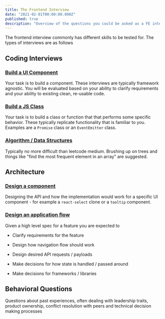 ```yaml
---
title: The Frontend Interview
date: "2021-02-01T00:00:00.000Z"
published: true
description: "Overview of the questions you could be asked as a FE interview"
---
```


The frontend interview commonly has different skills to be tested for. The types of interviews are as follows

## Coding Interviews

### [Build a UI Component](./build-a-component)

Your task is to build a component. These interviews are typically framework agnostic. You will be evaluated based on your ability to clarify requirements and your ability to existing clean, re-usable code.

### [Build a JS Class](./build-a-js-class)

Your task is to build a class or function that that performs some specific behavior. These typically replicate functionality that is familiar to you. Examples are a `Promise` class or an `EventEmitter` class.

### [Algorithm / Data Structures](./algorithm-and-data-structures)

Typically no more difficult than leetcode medium. Brushing up on trees and things like "find the most frequent element in an array" are suggested.

## Architecture

### [Design a component](./design-a-component)

Designing the API and how the implementation would work for a specific UI component - for example a `react-select` clone or a `tooltip` component.

### [Design an application flow](./design-an-application-flow)

Given a high level spec for a feature you are expected to

- Clarify requirements for the feature

- Design how navigation flow should work

- Design desired API requests / payloads

- Make decisions for how state is handled / passed around

- Make decisions for frameworks / libraries

## Behavioral Questions

Questions about past experiences, often dealing with leadership traits, product ownership, conflict resolution with peers and technical decision making processes
